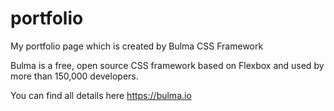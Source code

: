 # portfolio
My portfolio page which is created by Bulma CSS Framework

Bulma is a free, open source CSS framework based on Flexbox and used by more than 150,000 developers.

You can find all details here https://bulma.io
